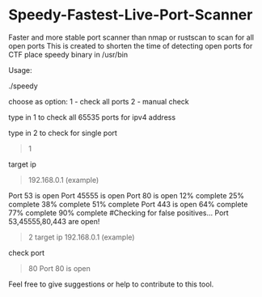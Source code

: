 # Speedy-Fastest-Live-Port-Scanner
Faster and more stable port scanner than nmap or rustscan to scan for all open ports
This is created to shorten the time of detecting open ports for CTF
place speedy binary in /usr/bin

Usage:

./speedy

choose as option:
1 - check all ports
2 - manual check
>

type in 1 to check all 65535 ports for ipv4 address

type in 2 to check for single port

>1

target ip
>192.168.0.1 (example)

Port 53 is open
Port 45555 is open
Port 80 is open
12% complete
25% complete
38% complete
51% complete
Port 443 is open
64% complete
77% complete
90% complete
#Checking for false positives...
Port 53,45555,80,443 are open!

>2
target ip
>192.168.0.1 (example)

check port
>80
Port 80 is open

Feel free to give suggestions or help to contribute to this tool.
